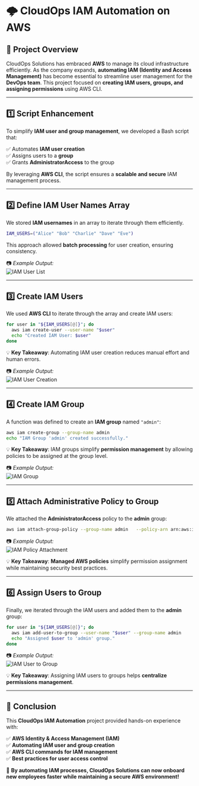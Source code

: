 # 🌩️ CloudOps IAM Automation on AWS

## 📌 Project Overview

CloudOps Solutions has embraced **AWS** to manage its cloud infrastructure efficiently. As the company expands, **automating IAM (Identity and Access Management)** has become essential to streamline user management for the **DevOps team**. This project focused on **creating IAM users, groups, and assigning permissions** using AWS CLI.

---

## 1️⃣ Script Enhancement

To simplify **IAM user and group management**, we developed a Bash script that:

✅ Automates **IAM user creation**  
✅ Assigns users to a **group**  
✅ Grants **AdministratorAccess** to the group  

By leveraging **AWS CLI**, the script ensures a **scalable and secure** IAM management process.

---

## 2️⃣ Define IAM User Names Array

We stored **IAM usernames** in an array to iterate through them efficiently.

```bash
IAM_USERS=("Alice" "Bob" "Charlie" "Dave" "Eve")
```

This approach allowed **batch processing** for user creation, ensuring consistency.

📷 *Example Output:*  
![IAM User List](https://example.com/iam-user-list.png)

---

## 3️⃣ Create IAM Users

We used **AWS CLI** to iterate through the array and create IAM users:

```bash
for user in "${IAM_USERS[@]}"; do
  aws iam create-user --user-name "$user"
  echo "Created IAM User: $user"
done
```

💡 **Key Takeaway**: Automating IAM user creation reduces manual effort and human errors.

📷 *Example Output:*  
![IAM User Creation](https://example.com/iam-user-creation.png)

---

## 4️⃣ Create IAM Group

A function was defined to create an **IAM group** named `"admin"`:

```bash
aws iam create-group --group-name admin
echo "IAM Group 'admin' created successfully."
```

💡 **Key Takeaway**: IAM groups simplify **permission management** by allowing policies to be assigned at the group level.

📷 *Example Output:*  
![IAM Group](https://example.com/iam-group.png)

---

## 5️⃣ Attach Administrative Policy to Group

We attached the **AdministratorAccess** policy to the **admin** group:

```bash
aws iam attach-group-policy --group-name admin   --policy-arn arn:aws:iam::aws:policy/AdministratorAccess
```

📷 *Example Output:*  
![IAM Policy Attachment](https://example.com/iam-policy.png)

💡 **Key Takeaway**: **Managed AWS policies** simplify permission assignment while maintaining security best practices.

---

## 6️⃣ Assign Users to Group

Finally, we iterated through the IAM users and added them to the **admin** group:

```bash
for user in "${IAM_USERS[@]}"; do
  aws iam add-user-to-group --user-name "$user" --group-name admin
  echo "Assigned $user to 'admin' group."
done
```

📷 *Example Output:*  
![IAM User to Group](https://example.com/iam-user-group.png)

💡 **Key Takeaway**: Assigning IAM users to groups helps **centralize permissions management**.

---

## 🎯 Conclusion

This **CloudOps IAM Automation** project provided hands-on experience with:

✅ **AWS Identity & Access Management (IAM)**  
✅ **Automating IAM user and group creation**  
✅ **AWS CLI commands for IAM management**  
✅ **Best practices for user access control**  

🚀 **By automating IAM processes, CloudOps Solutions can now onboard new employees faster while maintaining a secure AWS environment!**  
